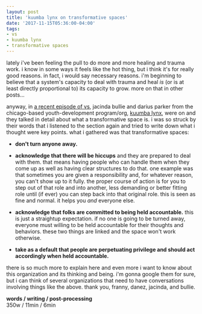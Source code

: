```yaml
---
layout: post
title: 'kuumba lynx on transformative spaces'
date: '2017-11-15T05:36:00-04:00'
tags:
- vs
- kuumba lynx
- transformative spaces
--- 
```


lately i've been feeling the pull to do more and more healing and trauma work. i know in some ways it feels like the hot thing, but i think it's for really good reasons. in fact, i would say necessary reasons. i'm beginning to believe that a system's capacity to deal with trauma and heal *is* (or is at least directly proportional to) its capacity to grow. more on that in other posts...

anyway, in [a recent episode of vs](https://www.poetryfoundation.org/podcasts/144714/kuumba-lynx-vs-transformation), jacinda bullie and darius parker from the chicago-based youth-development program/org, [kuumba lynx](http://www.kuumbalynx.com/), were on and they talked in detail about what a transformative space is. i was so struck by their words that i listened to the section again and tried to write down what i thought were key points. what i gathered was that transformative spaces:

* **don't turn anyone away.** 

* **acknowledge that there will be hiccups** and they are prepared to deal with them. that means having people who can handle them when they come up as well as having clear structures to do that. one example was that sometimes you are given a responsibility and, for whatever reason, you can't show up to it fully. the proper course of action is for you to step out of that role and into another, less demanding or better fitting role until (if ever) you can step back into that original role. this is seen as fine and normal. it helps you *and* everyone else. 

* **acknowledge that folks are committed to being held accountable.** this is just a straightup expectation. if no one is going to be turned away, everyone must willing to be held accountable for their thoughts and behaviors. these two things are linked and the space won't work otherwise.

* **take as a default that people are perpetuating privilege and should act accordingly when held accountable.**

there is so much more to explain here and even more i want to know about this organization and its thinking and being. i'm gonna google them for sure, but i can think of several organizations that need to have conversations involving things like the above. thank you, franny, danez, jacinda, and bullie. 

<!-- hyperlink bank -->

**words / writing / post-processing**  
350w / 11min / 6min